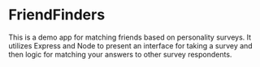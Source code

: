 # FriendFinders
This is a demo app for matching friends based on personality surveys. It utilizes Express and Node to present an interface for taking a survey and then logic for matching your answers to other survey respondents.

